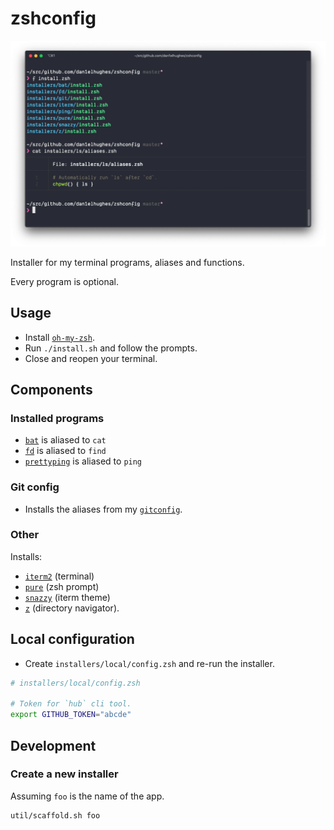 # zshconfig

![screenshot](.media/screenshot.png)

Installer for my terminal programs, aliases and functions.

Every program is optional.

## Usage

- Install [`oh-my-zsh`](https://github.com/ohmyzsh/ohmyzsh).
- Run `./install.sh` and follow the prompts.
- Close and reopen your terminal.

## Components

### Installed programs

- [`bat`](https://github.com/sharkdp/bat) is aliased to `cat`
- [`fd`](https://github.com/sharkdp/fd) is aliased to `find`
- [`prettyping`](https://github.com/denilsonsa/prettyping) is aliased to `ping`

### Git config

- Installs the aliases from my [`gitconfig`](https://github.com/dan1elhughes/gitconfig).

### Other

Installs:

- [`iterm2`](https://iterm2.com/) (terminal)
- [`pure`](https://github.com/sindresorhus/pure) (zsh prompt)
- [`snazzy`](https://github.com/sindresorhus/iterm2-snazzy) (iterm theme)
- [`z`](https://github.com/rupa/z) (directory navigator).

## Local configuration

- Create `installers/local/config.zsh` and re-run the installer.

```sh
# installers/local/config.zsh

# Token for `hub` cli tool.
export GITHUB_TOKEN="abcde"
```

## Development

### Create a new installer

Assuming `foo` is the name of the app.

```sh
util/scaffold.sh foo
```

